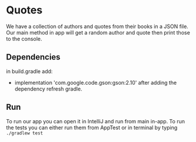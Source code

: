 # Quotes

We have a collection of authors and quotes from their books in a JSON file. Our main method in app will get a random author and quote
then print those to the console.

## Dependencies

in build.gradle add:
 - implementation 'com.google.code.gson:gson:2.10'
after adding the dependency refresh gradle.

## Run
To run our app you can open it in IntelliJ and run from main in-app.
To run the tests you can either run them from AppTest or in terminal by typing `./gradlew test`


